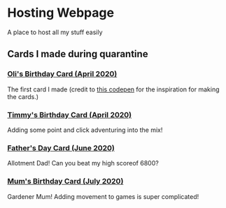 # Hosting Webpage

A place to host all my stuff easily

## Cards I made during quarantine
### [Oli's Birthday Card (April 2020)](https://sblowers.github.io/olis_birthday_2020/)
The first card I made (credit to [this codepen](https://codepen.io/enrikd13/pen/WxgQAG) for the inspiration for making the cards.)

### [Timmy's Birthday Card (April 2020)](https://sblowers.github.io/timmys_birthday_2020/)
Adding some point and click adventuring into the mix!

### [Father's Day Card (June 2020)](https://sblowers.github.io/fathers_day_2020/)
Allotment Dad! Can you beat my high scoreof 6800?

### [Mum's Birthday Card (July 2020)](https://sblowers.github.io/mums_birthday_2020/)
Gardener Mum! Adding movement to games is super complicated!
